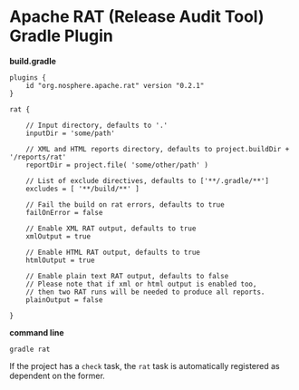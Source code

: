 
# Apache RAT (Release Audit Tool) Gradle Plugin

**build.gradle**

    plugins {
        id "org.nosphere.apache.rat" version "0.2.1"
    }

    rat {

        // Input directory, defaults to '.'
        inputDir = 'some/path'

        // XML and HTML reports directory, defaults to project.buildDir + '/reports/rat'
        reportDir = project.file( 'some/other/path' )

        // List of exclude directives, defaults to ['**/.gradle/**']
        excludes = [ '**/build/**' ]

        // Fail the build on rat errors, defaults to true
        failOnError = false

        // Enable XML RAT output, defaults to true
        xmlOutput = true

        // Enable HTML RAT output, defaults to true
        htmlOutput = true

        // Enable plain text RAT output, defaults to false
        // Please note that if xml or html output is enabled too,
        // then two RAT runs will be needed to produce all reports.
        plainOutput = false

    }

**command line**

    gradle rat

If the project has a `check` task, the `rat` task is automatically registered as dependent on the former.
